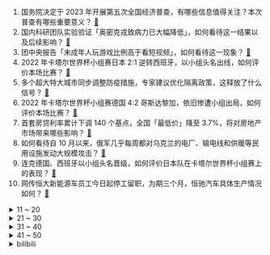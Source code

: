 1. 国务院决定于 2023 年开展第五次全国经济普查，有哪些信息值得关注？本次普查有哪些重要意义？ [:link:](https://www.zhihu.com/question/569987910)
2. 国内科研团队实验验证「奥密克戎致病力已大幅降低」，如何看待这一结果以及后续影响？ [:link:](https://www.zhihu.com/question/569919176)
3. 团中央报告「未成年人玩游戏比例高于看短视频」，如何看待这一现象？ [:link:](https://www.zhihu.com/question/569827914)
4. 2022 年卡塔尔世界杯小组赛日本 2:1 逆转西班牙，以小组头名出线，如何评价本场比赛？ [:link:](https://www.zhihu.com/question/570014727)
5. 多个超大特大城市同步调整防疫措施，专家建议优化隔离政策，这释放了什么信号？ [:link:](https://www.zhihu.com/question/569975453)
6. 2022 年卡塔尔世界杯小组赛德国 4:2 哥斯达黎加，依旧惨遭小组出局，如何评价本场比赛？ [:link:](https://www.zhihu.com/question/570014812)
7. 首套房贷利率累计下调 140 个基点，全国「最低价」降至 3.7%，将对房地产市场带来哪些影响？ [:link:](https://www.zhihu.com/question/569818580)
8. 如何看待自 10 月以来，俄军几乎每周都对乌克兰的电厂、输电线和供暖等民用设施发动大规模攻击？ [:link:](https://www.zhihu.com/question/569876299)
9. 连克德国、西班牙以小组头名晋级，如何评价日本队在卡塔尔世界杯小组赛上的表现？ [:link:](https://www.zhihu.com/question/570109114)
10. 网传恒大新能源车员工今日起停工留职，为期三个月，恒驰汽车具体生产情况如何？ [:link:](https://www.zhihu.com/question/569958882)
<details>
<summary>11 ~ 20</summary>

11. 辽宁锦州继续坚守实现「动态清零」 ，官方发布称「放弃努力太可惜」，如何看待此事件？ [:link:](https://www.zhihu.com/question/569980329)
12. 黄健翔直播吐槽德国队本届世界杯表现，学了这么多年传控有用吗？你觉得德国队是学艺不精，还是学错了？ [:link:](https://www.zhihu.com/question/569835277)
13. 欧盟主席称「俄乌冲突以来，乌军已阵亡十万」，后将该句剪辑删除，原因是什么？实际阵亡人数有多少？ [:link:](https://www.zhihu.com/question/569984505)
14. 德国队连续两届世界杯小组赛被淘汰，德国足球出了什么问题？ [:link:](https://www.zhihu.com/question/570108019)
15. 中俄空中战略巡航现场画面公布，两国军机首次互降对方机场，意味着什么？有哪些信息值得关注？ [:link:](https://www.zhihu.com/question/570004449)
16. 乐器真的很吃童子功吗？后天学习还来得及吗？ [:link:](https://www.zhihu.com/question/569592857)
17. 如果在一个公司熬着，一眼就从老员工身上看到了自己的未来，怎么办？ [:link:](https://www.zhihu.com/question/562254355)
18. 特斯拉（上海）有限公司召回约 43 万辆国产 Model 3 和 Model Y，哪些信息值得关注？ [:link:](https://www.zhihu.com/question/569973724)
19. 媒体报道李铁已供出三名前中国男足国脚，知情人士称若全面调查，或引发新一轮「足坛地震」，如何看待此事？ [:link:](https://www.zhihu.com/question/569937001)
20. 我国已具备开展载人月球探测的条件，中国人九天揽月的梦想将在不远的将来成为现实，对此你怎么看？ [:link:](https://www.zhihu.com/question/569559022)
</details>
<details>
<summary>21 ~ 30</summary>

21. 婴儿冬天睡觉手放在被子外面，冰冷的，会着凉吗？ [:link:](https://www.zhihu.com/question/444301268)
22. 你当初为什么玩《原神》这款游戏？有什么让你坚持下去？ [:link:](https://www.zhihu.com/question/495704365)
23. 《通胀削减法案》或引发贸易补贴战，马克龙已前往美国游说，还有哪些信息值得关注？美欧会爆发贸易战吗？ [:link:](https://www.zhihu.com/question/569959604)
24. 美国新冠肺炎死亡病例向老年人倾斜，新冠由此被评为是「一场老年人的瘟疫」，哪些信息值得关注？ [:link:](https://www.zhihu.com/question/569933318)
25. 狼这么凶猛，为什么还会怕驴呢？ [:link:](https://www.zhihu.com/question/540196386)
26. 县教育局回应甘肃高中生「在宿舍卖自家油饼」被勒令退学，称「已撤销处分，恢复上课 」，具体情况如何？ [:link:](https://www.zhihu.com/question/569967345)
27. intel的CPU功率那么高，m1的arm架构功率低性能强，x86架构有啥优势? [:link:](https://www.zhihu.com/question/561105032)
28. 2022 年卡塔尔世界杯小组赛卢卡库多次错失良机，比利时 0:0 克罗地亚遭淘汰，如何评价本场比赛？ [:link:](https://www.zhihu.com/question/570014350)
29. ASCII码中的美元“$”符号，是否是一种失败的设计？ [:link:](https://www.zhihu.com/question/569771353)
30. 为什么 Microsoft Office 家族中没有 PDF 编辑器？ [:link:](https://www.zhihu.com/question/266845010)
</details>
<details>
<summary>31 ~ 40</summary>

31. 「三本之王」办高校 2 年大赚 19 亿，如何评价这种两个家族平均分治的管理模式？这种模式成功在哪？ [:link:](https://www.zhihu.com/question/569923129)
32. 你更喜欢电子书还是纸质书呢？ [:link:](https://www.zhihu.com/question/568994624)
33. 家用水真的有必要装净水器吗？ [:link:](https://www.zhihu.com/question/381370710)
34. 考研明知道自己考不上，有必要继续冲刺吗？ [:link:](https://www.zhihu.com/question/506234289)
35. 12 月 1 日北京新增本土「942+3026」，含 274 例社会面筛查人员，目前疫情情况如何？ [:link:](https://www.zhihu.com/question/570120523)
36. 如果科幻作品中的星门被大规模应用，如何评估此类设施的军事价值，社会效益以及对本银河文明的影响？ [:link:](https://www.zhihu.com/question/568770778)
37. 掌握什么思想会让你的数学水平有质的飞跃? [:link:](https://www.zhihu.com/question/569024071)
38. 人类目前最有可能耗尽的一种地球上的矿物资源是什么？有什么替代品？ [:link:](https://www.zhihu.com/question/568806120)
39. 如何看待六旬老人养的近 4000 只鸭子被人投毒，损失几十万？投毒者将面临什么处罚？ [:link:](https://www.zhihu.com/question/569732307)
40. 欧盟称已冻结俄央行 3000 亿欧元储备，投资收益将归乌克兰所有，如何评价？对俄罗斯将产生哪些影响？ [:link:](https://www.zhihu.com/question/569948376)
</details>
<details>
<summary>41 ~ 50</summary>

41. 本科大一法学学生应该读什么？ [:link:](https://www.zhihu.com/question/308920265)
42. 韩日世界杯为什么日本需要和韩国合办？而小小的卡塔尔可以独办？ [:link:](https://www.zhihu.com/question/567962401)
43. 在这个寒冷的冬天，吃什么会感到很温暖？ [:link:](https://www.zhihu.com/question/569395435)
44. 媒体评「要让种粮农民有钱挣」，种粮成本攀升成为影响农民增收「拦路虎」，怎么做才能更好地保护农民收入？ [:link:](https://www.zhihu.com/question/569938708)
45. 卡塔尔世界杯日本 2:1 击败西班牙的比赛中，日本队第二个进球到底有没有出界？ [:link:](https://www.zhihu.com/question/570119272)
46. 2022 年卡塔尔世界杯小组赛摩洛哥 2:1 击败加拿大，小组头名出线，如何评价本场比赛？ [:link:](https://www.zhihu.com/question/570014562)
47. 如何看待广州治愈 101 岁合并基础病新冠患者？新冠目前主要的治疗手段有哪些？治疗难度在哪？ [:link:](https://www.zhihu.com/question/569892059)
48. 激励人奋进的励志诗词有哪些？ [:link:](https://www.zhihu.com/question/562218379)
49. 纳斯达克中国金龙指数 11 月累涨 42.13%，创下有记录以来最大单月涨幅，哪些信息值得关注？ [:link:](https://www.zhihu.com/question/569899457)
50. 新408 敢被超级大弹弓弹飞的底气是什么？ [:link:](https://www.zhihu.com/question/569948403)
</details><details>
<summary>bilibili</summary>

1. 关于我连夜去上海找甲方要92万片卫生巾这件事 [:link:](//www.bilibili.com/video/BV1BG4y197a8)
2. 【亮记生物鉴定】网络热传生物鉴定44 [:link:](//www.bilibili.com/video/BV16d4y1x7TD)
3. 林家有女初长成  力拔山兮气盖世 [:link:](//www.bilibili.com/video/BV12K411R7mS)
4. 《原神》新玩法预告PV：「来一局七圣召唤吧！」 [:link:](//www.bilibili.com/video/BV1UK411R7Jo)
5. 吴亦凡在中国坐牢13年已经算幸运的了！哎 希望出来可以有机会改过自新吧 [:link:](//www.bilibili.com/video/BV1gK411R7Rt)
6. 《无限暖暖》首曝PV——无论何时都要盛装登场！ [:link:](//www.bilibili.com/video/BV13K411R7cS)
7. 750的自助还能吃回本？进店发现我的想象力还是不够【凭啥这么贵45-京彩臻品火锅】 [:link:](//www.bilibili.com/video/BV1Zd4y1x7MM)
8. 这就是做了四天的成果吗？ [:link:](//www.bilibili.com/video/BV1VD4y1v7nZ)
9. 我社死了！上网课用夹子音吸猫发现没关麦！！！！ [:link:](//www.bilibili.com/video/BV1nD4y1v7Lr)
10. 如何在年入上亿后迅速破产？【小约翰】 [:link:](//www.bilibili.com/video/BV1kv4y1d7Y8)
<details>
<summary>11 ~ 20</summary>

11. 蓝 色 妖 姬 是 怎 样 炼 成 的 [:link:](//www.bilibili.com/video/BV1qe4y1g77n)
12. 《赌球心态大赏》 [:link:](//www.bilibili.com/video/BV1FR4y1Z7RV)
13. 千万别找有女友的兄弟pk这些问题！！！！ [:link:](//www.bilibili.com/video/BV1E44y1Q7Zg)
14. 6000多个人，在同一天拍下了这个故事！ [:link:](//www.bilibili.com/video/BV1rR4y1y7fG)
15. 机械设计原理 [:link:](//www.bilibili.com/video/BV1r24y1C7eG)
16. 生活小妙招 [:link:](//www.bilibili.com/video/BV1j14y1E7i3)
17. 《奇遇乐章：迪士尼动画挚爱组曲》MV！一次梦想成真！里面有你曾经的梦吗？ [:link:](//www.bilibili.com/video/BV1s14y1E7SX)
18. 一个人，引爆震颤人类的世纪之战！ [:link:](//www.bilibili.com/video/BV1Wg411W7kH)
19. 《水果社交》 [:link:](//www.bilibili.com/video/BV15W4y1p7Dx)
20. “咱B站粉丝1000万了？赶紧做个视频！急！” [:link:](//www.bilibili.com/video/BV1bD4y1v7bz)
</details>
<details>
<summary>21 ~ 30</summary>

21. 我的世界VS迷你世界 终审判决 [:link:](//www.bilibili.com/video/BV1544y1Q7nC)
22. 把名梗图让AI绘画三次后你还猜得出吗？ [:link:](//www.bilibili.com/video/BV11e4y1g7Qw)
23. 当代愚公移山，削平1250座山，用凿子凿出的红旗渠 [:link:](//www.bilibili.com/video/BV1eD4y1e7MB)
24. 我见过候鸟就这么去了南方 [:link:](//www.bilibili.com/video/BV1AW4y1s71D)
25. 【ITZY】 "Cheshire" M/V [:link:](//www.bilibili.com/video/BV18K411R74X)
26. 【已使用2年】在12月减掉20斤，你也可以|大体重友好|走走而已⑧ [:link:](//www.bilibili.com/video/BV1h24y1y7ps)
27. 和珅·前半生：没有天生的贪污犯，和珅早年什么样？【乾隆往事】 [:link:](//www.bilibili.com/video/BV1ZG411M7nh)
28. 看好了沉香！宝莲灯是这么用的 ！(番外篇) [:link:](//www.bilibili.com/video/BV1114y1n7zg)
29. 诺手：你2级这点血量敢越塔的啊？到底谁才是T0上单？重赛！ [:link:](//www.bilibili.com/video/BV1DM411z7Q1)
30. 谢幕 || 夷陵大火，永安托孤，老兵不死，只是凋零 [:link:](//www.bilibili.com/video/BV1Ve4y1g7ax)
</details>
<details>
<summary>31 ~ 40</summary>

31. 《你的原神我的原神好像不一样》 [:link:](//www.bilibili.com/video/BV1zY411d7J6)
32. 《有样学样》 [:link:](//www.bilibili.com/video/BV1yP411T7d4)
33. 【抽奖预告】总价值8.5万！！送你一整个超级电竞房！130W粉丝福利！ [:link:](//www.bilibili.com/video/BV1mP411T76y)
34. 今天我一定要证明自己！ [:link:](//www.bilibili.com/video/BV1n8411j7Kc)
35. 90后爸妈是怎么教育小孩的？ [:link:](//www.bilibili.com/video/BV1Nd4y147CM)
36. 【水果猎人】网络热门水果鉴定24 [:link:](//www.bilibili.com/video/BV1Ue4y1g7Cj)
37. 全村吃席 我坐小孩那桌 [:link:](//www.bilibili.com/video/BV1XW4y1H7Ap)
38. 【吸奇侠】《教父》终局之战，无数经典致敬的血色教堂逐帧解析 18 [:link:](//www.bilibili.com/video/BV1SY411d7zt)
39. 突袭up主酒店房间，他们居然带了？？？ [:link:](//www.bilibili.com/video/BV18P411T7ub)
40. 【阿斗】全剧仅有一句台词，背后的真相却感动了世界千万网友！美剧史诗巨作《权力的游戏》第21期 [:link:](//www.bilibili.com/video/BV1aR4y1y7B8)
</details>
<details>
<summary>41 ~ 50</summary>

41. 这样的比赛配上这样的解说，真的爱死足球了！ [:link:](//www.bilibili.com/video/BV1h8411j7sm)
42. 我妹是懂现场版的 [:link:](//www.bilibili.com/video/BV1hW4y1p79u)
43. 这文物，真的不是真的 [:link:](//www.bilibili.com/video/BV1B14y1n7w2)
44. 【祝】频道开设六周年！送给大家的感谢留言！ [:link:](//www.bilibili.com/video/BV1Sd4y1x7D4)
45. 【原神】看好了程序员！纳西妲还能这样玩！ [:link:](//www.bilibili.com/video/BV1WG4y197yQ)
46. 【原神】全角色AI改头像 [:link:](//www.bilibili.com/video/BV16v4y1d7tZ)
47. 一次学会凉菜常用六种汁，放在收藏夹吃灰吧 [:link:](//www.bilibili.com/video/BV1kY411d7FH)
48. 【黄龄】浴室玩耍时间，《若把你》比作歌，你们便是那高山流水～～～ [:link:](//www.bilibili.com/video/BV1nK411R7uK)
49. 对面下路萧炎我真不开玩笑 [:link:](//www.bilibili.com/video/BV17v4y1d7f4)
50. 【虚弱体但501卡！】21天瘦十斤系列！华语金曲x卡点帕梅拉燃脂操hiit！35min清晨空腹有氧 宅家隔离趣味有氧！小空间友好！小白虚弱体进！ [:link:](//www.bilibili.com/video/BV1HM411k7Hz)
</details>
<details>
<summary>51 ~ 60</summary>

51. “短短几秒钟 心动了六次” [:link:](//www.bilibili.com/video/BV1q84y1r7pu)
52. 东方曜：灾难总是慢我一步 [:link:](//www.bilibili.com/video/BV1W84y1k712)
53. 无需烤箱就能做的，最简单的甜品！想放啥就放啥，对自己好一点 [:link:](//www.bilibili.com/video/BV1u84y1k7CK)
54. (G)I-DLE+紫雨林 MY BAG+TOMBOY 2022MAMA合作舞台 [:link:](//www.bilibili.com/video/BV1o44y1D79J)
55. 卡塔尔土豪球馆吃什么？现场见证C罗头发丝进球，什么体验？ [:link:](//www.bilibili.com/video/BV1FP411g7q3)
56. 裁判奶奶:我恨你，但是你能给我一只小猫吗？ [:link:](//www.bilibili.com/video/BV1j84y1k71H)
57. 大学生随机采访  随便找个有缘人添堵 [:link:](//www.bilibili.com/video/BV148411j75K)
58. 《关于猫帮我护食那件事》 [:link:](//www.bilibili.com/video/BV1N24y1y7YA)
59. 20年前小朋友看了迷惑 大人看了沉默的神奇游戏 [:link:](//www.bilibili.com/video/BV1cg411W7AG)
60. 陈楚生、苏醒、王栎鑫、俞灏明、张远梦幻合体，唱响你我《梦幻人生》！ [:link:](//www.bilibili.com/video/BV12G411M7S3)
</details>
<details>
<summary>61 ~ 70</summary>

61. 【原神】愚 人 众 招 新！🔥《致女皇》原曲：Bones [:link:](//www.bilibili.com/video/BV1w44y1Q7qk)
62. 以前没发现我家原来这么穷 [:link:](//www.bilibili.com/video/BV1cK411R7vC)
63. 【时代少年团】《浅炸一下吧！》05：拍摄进行时 [:link:](//www.bilibili.com/video/BV13P4y197bB)
64. 少佐，请给我命令。 [:link:](//www.bilibili.com/video/BV1VG411F71s)
65. 上美影 联手 vivo 挑战《哪吒闹海》皮影戏 [:link:](//www.bilibili.com/video/BV1fG411M7Mr)
66. 【科普】皮肤科医生才会告诉你的护肤冷知识，我知道你肯定做对了 [:link:](//www.bilibili.com/video/BV1924y1C7TX)
67. 自己做个深渊茶几，好像在家打了两口井 [:link:](//www.bilibili.com/video/BV1AG411F7eF)
68. 怒写20000字！解析韩国政治大片《铁雨》里的所有细节！ [:link:](//www.bilibili.com/video/BV1n84y1k7qx)
69. 老谢累了一天,卖了500斤白菜挣了¥120，累得浑身疼，儿子做火锅给老谢吃场面很是温馨。 [:link:](//www.bilibili.com/video/BV1H84y1k7R1)
70. 【原神四神】一吻天荒 [:link:](//www.bilibili.com/video/BV1F84y1y7Fa)
</details>
<details>
<summary>71 ~ 80</summary>

71. 《自由之摇》 [:link:](//www.bilibili.com/video/BV1je4y1g7i9)
72. 江泽民同志在上海逝世 享年96岁 [:link:](//www.bilibili.com/video/BV1y14y1n7nN)
73. 半夜吃炒粉，图个刺激。 [:link:](//www.bilibili.com/video/BV1ye4y1g7eG)
74. 全面战争模拟器，埃及金字塔 [:link:](//www.bilibili.com/video/BV1KP411g7PU)
75. 【花小烙】喝酒后酒精在我们的身体里做了什么？ [:link:](//www.bilibili.com/video/BV16G411M7Mz)
76. 【剧荒宝藏】2022悬疑剧天花板TOP10！紧张刺激到通宵看完！ [:link:](//www.bilibili.com/video/BV1hW4y1p71B)
77. 街头弹唱 陈粒《走马》世界孤立我任它奚落 [:link:](//www.bilibili.com/video/BV1984y1C7C7)
78. 足 球 宝 贝 车 库 蹦 迪 ！ [:link:](//www.bilibili.com/video/BV1NP4y197nR)
79. 为了守护学校我成为了偶像，但老师版。 [:link:](//www.bilibili.com/video/BV1RR4y1o7Eo)
80. 世 界 杯.exe [:link:](//www.bilibili.com/video/BV1QK41197sz)
</details>
<details>
<summary>81 ~ 90</summary>

81. 点进来爽！《每个眼神都只身荒野》宋亚轩炸翻舞台！ [:link:](//www.bilibili.com/video/BV12g411p7N3)
82. 【oc/meme】happy face [:link:](//www.bilibili.com/video/BV1v44y1D7bV)
83. “我常因过于清醒而与世界格格不入。”《星期三》 [:link:](//www.bilibili.com/video/BV1wg411W7ws)
84. 下课的十分钟，我的头都要炸了 [:link:](//www.bilibili.com/video/BV1eg411p7xz)
85. 春节联欢晚会宿舍分会场 [:link:](//www.bilibili.com/video/BV1bD4y1e75R)
86. 舍友的行为素质，岂是一朝一夕能改变过来的 [:link:](//www.bilibili.com/video/BV1WG4y197Hz)
87. 请问幼儿园什么时候复课... [:link:](//www.bilibili.com/video/BV1N84y1k7RE)
88. “中国茶”申遗成功 | 完整版非遗申报片来了！ [:link:](//www.bilibili.com/video/BV1QG4y197ii)
89. 空 气 炸 锅 糊 弄 学 [:link:](//www.bilibili.com/video/BV1814y1E7h3)
90. 本王做好事 从来不留名 [:link:](//www.bilibili.com/video/BV1yY411d7Gt)
</details>
<details>
<summary>91 ~ 100</summary>

91. KFC圣诞新品一次吃过瘾,巧克力蛋挞到底好不好吃? [:link:](//www.bilibili.com/video/BV1GM41167Kj)
92. 大猪肘子葱油鸡！德国老吃货们再度狂喜！疯狂抢食场面失控！ [:link:](//www.bilibili.com/video/BV1VW4y1p7Sy)
93. 我刚付钱买了炒粉和手抓饼 结果老板跑路了 我只能一路追着饭跑 [:link:](//www.bilibili.com/video/BV1qg411p7B2)
94. 我给千户大人设计了一套新皮肤，想让他在仙人之上也无敌！ [:link:](//www.bilibili.com/video/BV1HW4y1p7k2)
95. 当世界杯遇到央视绝美解说词 [:link:](//www.bilibili.com/video/BV1UG411M7Ng)
96. 文具控看我又发现的小工具，四合一功能~ [:link:](//www.bilibili.com/video/BV14P411378g)
97. 猫咪店员来大阪出差了！沉浸式体验猫咪服务！ [:link:](//www.bilibili.com/video/BV16K411R7xr)
98. 大结局封神!求婚十连吻杀疯了!!!领证生娃!走马灯直接爆哭！！原来真爱不仅没有距离还能跨越生死！骑士会永远守护国王！命韵峋环鲨疯了！｜点燃我温暖你｜陈飞宇张婧仪 [:link:](//www.bilibili.com/video/BV11d4y1x791)
99. 网络一线牵 珍惜这孽缘！ [:link:](//www.bilibili.com/video/BV1M84y1k7mt)
100. 【原神】满命vs零命！特效细节对比！全五星角色，看谁更华丽！ [:link:](//www.bilibili.com/video/BV1qG4y197Ax)
</details></details>